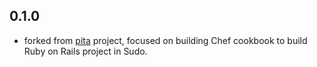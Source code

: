 ## 0.1.0

* forked from [pita](https://github.com/sudo-recruit/pita) project, focused on building Chef cookbook to build Ruby on Rails project in Sudo.
